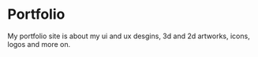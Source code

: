 # Portfolio
My portfolio site is about my ui and ux desgins, 3d and 2d artworks, icons, logos and more on.
